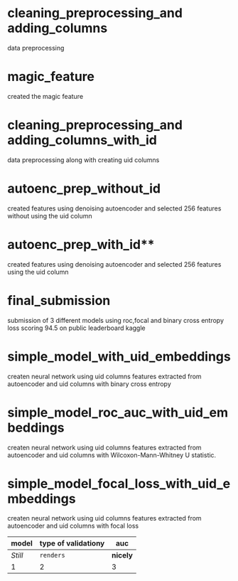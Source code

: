 
# cleaning_preprocessing_and adding_columns
data preprocessing

# magic_feature
created the magic feature

# cleaning_preprocessing_and adding_columns_with_id
data preprocessing along with creating uid columns

# autoenc_prep_without_id 
created features using denoising autoencoder and selected 256 features without using the uid column

# autoenc_prep_with_id**
created features using denoising autoencoder and selected 256 features using the uid column

# final_submission
submission of 3 different models using roc,focal and binary cross entropy loss scoring 94.5 on public leaderboard kaggle

# simple_model_with_uid_embeddings
createn neural network using uid columns features extracted from autoencoder and uid columns with binary cross entropy

# simple_model_roc_auc_with_uid_embeddings
createn neural network using uid columns features extracted from autoencoder and uid columns with Wilcoxon-Mann-Whitney U statistic.

# simple_model_focal_loss_with_uid_embeddings
createn neural network using uid columns features extracted from autoencoder and uid columns with focal loss





model | type of validationy | auc
--- | --- | ---
*Still* | `renders` | **nicely**
1 | 2 | 3
